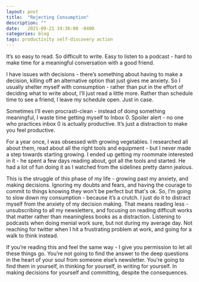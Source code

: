 ```yaml
---
layout: post
title:  "Rejecting Consumption"
description: ""
date:   2021-09-21 19:36:00 -0400
categories: blog
tags: productivity self-discovery action
---
```


It’s so easy to read. So difficult to write.  Easy to listen to a podcast - hard to make time for a meaningful conversation with a good friend. 

I have issues with decisions - there’s something about having to make a decision, killing off an alternative option that just gives me anxiety.  So I usually shelter myself with consumption - rather than put in the effort of deciding what to write about, I’ll just read a little more.  Rather than schedule time to see a friend, I leave my schedule open.  Just in case.  

Sometimes I’ll even procrasti-clean - instead of doing something meaningful, I waste time getting myself to Inbox 0.  Spoiler alert - no one who practices inbox 0 is actually productive.  It’s just a distraction to make you feel productive.

For a year once, I was obsessed with growing vegetables.  I researched all about them, read about all the right tools and equipment - but I never made a step towards starting growing.  I ended up getting my roommate interested in it - he spent a few days reading about, got all the tools and started.  He had a lot of fun doing it as I watched from the sidelines pretty damn jealous.

This is the struggle of this phase of my life - growing past my anxiety, and making decisions.  Ignoring my doubts and fears, and having the courage to commit to things knowing they won't be perfect but that's ok.  So, I’m going to slow down my consumption - because it’s a crutch.  I just do it to distract myself from the anxiety of my decision making.  That means reading less - unsubscribing to all my newsletters, and focusing on reading difficult works that matter rather than meaningless books as a distraction.  Listening to podcasts when doing menial work sure, but not during my average day. Not reaching for twitter when I hit a frustrating problem at work, and going for a walk to think instead.

If you’re reading this and feel the same way - I give you permission to let all these things go.  You’re not going to find the answer to the deep questions in the heart of your soul from someone else’s newsletter.  You’re going to find them in yourself, in thinking for yourself, in writing for yourself.  In making decisions for yourself and committing, despite the consequences.